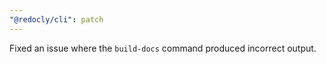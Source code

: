 ```yaml
---
"@redocly/cli": patch
---
```


Fixed an issue where the `build-docs` command produced incorrect output.
